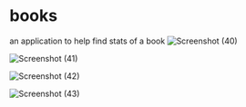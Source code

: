# books
an application to help find stats of a book
![Screenshot (40)](https://user-images.githubusercontent.com/99539947/172073221-3f7d9dcc-dc0e-40d4-bea0-8c179e351fca.png)


![Screenshot (41)](https://user-images.githubusercontent.com/99539947/172073222-a517cd52-e89e-4262-b920-d86782ec16b7.png)


![Screenshot (42)](https://user-images.githubusercontent.com/99539947/172073224-dcc93751-2238-46c3-9690-6f4173bd99a2.png)


![Screenshot (43)](https://user-images.githubusercontent.com/99539947/172073225-83a7a165-df60-407c-b1a6-674afe4f6d12.png)
